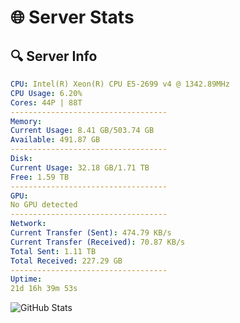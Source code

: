 # 🌐 Server Stats
## 🔍 Server Info
```yaml
CPU: Intel(R) Xeon(R) CPU E5-2699 v4 @ 1342.89MHz
CPU Usage: 6.20%
Cores: 44P | 88T
-----------------------------------
Memory:
Current Usage: 8.41 GB/503.74 GB
Available: 491.87 GB
-----------------------------------
Disk:
Current Usage: 32.18 GB/1.71 TB
Free: 1.59 TB
-----------------------------------
GPU:
No GPU detected
-----------------------------------
Network:
Current Transfer (Sent): 474.79 KB/s
Current Transfer (Received): 70.87 KB/s
Total Sent: 1.11 TB
Total Received: 227.29 GB
-----------------------------------
Uptime:
21d 16h 39m 53s
```
![GitHub Stats](https://img.shields.io/badge/Updated-2025-05-11_09:48:41-blue)
